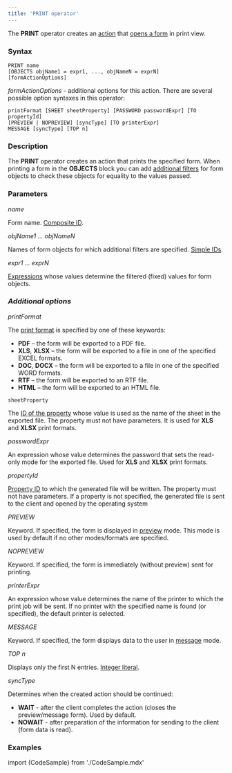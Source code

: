 ```yaml
---
title: 'PRINT operator'
---
```


The **PRINT** operator creates an [action](Actions.md) that [opens a form](In_a_print_view_PRINT.md) in print view. 

### Syntax

    PRINT name 
    [OBJECTS objName1 = expr1, ..., objNameN = exprN]
    [formActionOptions] 

*formActionOptions* - additional options for this action. There are several possible option syntaxes in this operator:

    printFormat [SHEET sheetProperty] [PASSWORD passwordExpr] [TO propertyId]
    [PREVIEW | NOPREVIEW] [syncType] [TO printerExpr]
    MESSAGE [syncType] [TOP n]

### Description

The **PRINT** operator creates an action that prints the specified form. When printing a form in the **OBJECTS** block you can add [additional filters](Open_form.md#params) for form objects to check these objects for equality to the values passed.

### Parameters

*name*

Form name. [Composite ID](IDs.md#cid-broken).

*objName1 ... objNameN*

Names of form objects for which additional filters are specified. [Simple IDs](IDs.md#id-broken).

*expr1 ... exprN*

[Expressions](Expression.md) whose values determine the filtered (fixed) values for form objects.

### *Additional options*

*printFormat*

The [print format](In_a_print_view_PRINT.md#format) is specified by one of these keywords:

-   **PDF** – the form will be exported to a PDF file.
-   **XLS**, **XLSX** – the form will be exported to a file in one of the specified EXCEL formats.
-   **DOC**, **DOCX** – the form will be exported to a file in one of the specified WORD formats.
-   **RTF** – the form will be exported to an RTF file.
-   **HTML** – the form will be exported to an HTML file.

<!-- -->

    sheetProperty

The [ID of the property](IDs.md#propertyid-broken) whose value is used as the name of the sheet in the exported file. The property must not have parameters. It is used for **XLS** and **XLSX** print formats.

*passwordExpr*

An expression whose value determines the password that sets the read-only mode for the exported file. Used for **XLS** and **XLSX** print formats.

*propertyId*

[Property ID](IDs.md#propertyid-broken) to which the generated file will be written. The property must not have parameters. If a property is not specified, the generated file is sent to the client and opened by the operating system

*PREVIEW*

Keyword. If specified, the form is displayed in [preview](In_a_print_view_PRINT.md#interactive) mode. This mode is used by default if no other modes/formats are specified.

*NOPREVIEW*

Keyword. If specified, the form is immediately (without preview) sent for printing.

*printerExpr*

An expression whose value determines the name of the printer to which the print job will be sent. If no printer with the specified name is found (or specified), the default printer is selected.

*MESSAGE*

Keyword. If specified, the form displays data to the user in [message](In_a_print_view_PRINT.md#interactive) mode.

*TOP n*

Displays only the first N entries. [Integer literal](Literals.md#intliteral-broken).

*syncType*

Determines when the created action should be continued:

-   **WAIT** - after the client completes the action (closes the preview/message form). Used by default.
-   **NOWAIT** - after preparation of the information for sending to the client (form data is read).

### Examples


import {CodeSample} from './CodeSample.mdx'

<CodeSample url="https://documentation.lsfusion.org/sample?file=ActionSample&block=print"/>

  
